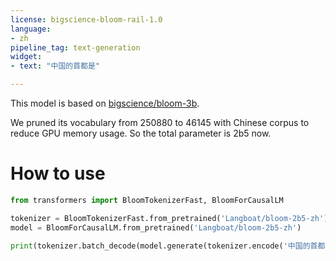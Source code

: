 ```yaml
---
license: bigscience-bloom-rail-1.0
language:
- zh
pipeline_tag: text-generation
widget:
- text: "中国的首都是"

---
```


This model is based on [bigscience/bloom-3b](https://huggingface.co/bigscience/bloom-3b). 

We pruned its vocabulary from 250880 to 46145 with Chinese corpus to reduce GPU memory usage. So the total parameter is 2b5 now.

# How to use
```python
from transformers import BloomTokenizerFast, BloomForCausalLM

tokenizer = BloomTokenizerFast.from_pretrained('Langboat/bloom-2b5-zh')
model = BloomForCausalLM.from_pretrained('Langboat/bloom-2b5-zh')

print(tokenizer.batch_decode(model.generate(tokenizer.encode('中国的首都是', return_tensors='pt'))))
```